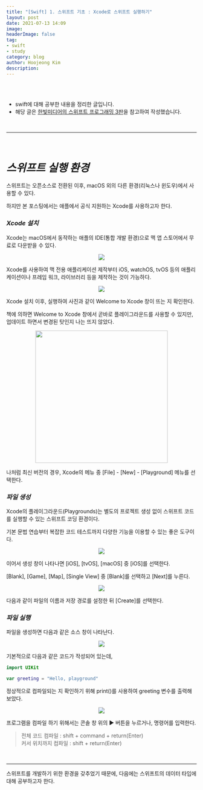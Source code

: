 ```yaml
---
title: "[Swift] 1. 스위프트 기초 : Xcode로 스위프트 실행하기"
layout: post
date: 2021-07-13 14:09
image: 
headerImage: false
tag:
- swift
- study
category: blog
author: Hoojeong Kim
description: 
---
```

<br/>
<br/>

* swift에 대해 공부한 내용을 정리한 글입니다.
* 해당 글은 <a href="https://www.hanbit.co.kr/store/books/look.php?p_code=B9421379018" target="_blank">한빛미디어의 스위프트 프로그래밍 3판</a>을 참고하여 작성했습니다.
<br/>

---
<br/>

# __*스위프트 실행 환경*__
스위프트는 오픈소스로 전환된 이후, macOS 외의 다른 환경(리눅스나 윈도우)에서 사용할 수 있다.

하지만 본 포스팅에서는 애플에서 공식 지원하는 Xcode를 사용하고자 한다.
<br>

### __*Xcode 설치*__
Xcode는 macOS에서 동작하는 애플의 IDE(통합 개발 환경)으로 맥 앱 스토어에서 무료로 다운받을 수 있다.

<p align="center">
  <img src="../assets/post_source/0713_swift2_1.png">
</p>

Xcode를 사용하여 맥 전용 애플리케이션 제작부터 iOS, watchOS, tvOS 등의 애플리케이션이나 프레임 워크, 라이브러리 등을 제작하는 것이 가능하다.

<p align="center">
  <img src="../assets/post_source/0713_swift2_2.png">
</p>

Xcode 설치 이후, 실행하여 사진과 같이 Welcome to Xcode 창이 뜨는 지 확인한다.

책에 의하면 Welcome to Xcode 창에서 곧바로 플레이그라운드를 사용할 수 있지만, 업데이트 하면서 변경된 탓인지 나는 뜨지 않았다.

<p align="center">
  <img src="../assets/post_source/0713_swift2_3.png" width=350>
</p>

나처럼 최신 버전의 경우, Xcode의 메뉴 중 [File] - [New] - [Playground] 메뉴를 선택한다.
<br>

### __*파일 생성*__
Xcode의 플레이그라운드(Playgrounds)는 별도의 프로젝트 생성 없이 스위프트 코드를 실행할 수 있는 스위프트 코딩 환경이다.

기본 문법 연습부터 복잡한 코드 테스트까지 다양한 기능을 이용할 수 있는 좋은 도구이다.

<p align="center">
  <img src="../assets/post_source/0713_swift2_4.png">
</p>

이어서 생성 창이 나타나면 [iOS], [tvOS], [macOS] 중 [iOS]를 선택한다.

[Blank], [Game], [Map], [Single View] 중 [Blank]를 선택하고 [Next]를 누른다.

<p align="center">
  <img src="../assets/post_source/0713_swift2_5.png">
</p>

다음과 같이 파일의 이름과 저장 경로를 설정한 뒤 [Create]를 선택한다.
<br>

### __*파일 실행*__
파일을 생성하면 다음과 같은 소스 창이 나타난다.

<p align="center">
  <img src="../assets/post_source/0713_swift2_6.png">
</p>

기본적으로 다음과 같은 코드가 작성되어 있는데,

```swift
import UIKit

var greeting = "Hello, playground"
```
정상적으로 컴파일되는 지 확인하기 위해 print()를 사용하여 greeting 변수를 출력해 보았다.

<p align="center">
  <img src="../assets/post_source/0713_swift2_7.png">
</p>

프로그램을 컴파일 하기 위해서는 콘솔 창 위의 ▶︎ 버튼을 누르거나, 명령어를 입력한다.

> 전체 코드 컴파일 : shift + command + return(Enter)  
> 커서 위치까지 컴파일 : shift + return(Enter)

<br>

---

스위프트를 개발하기 위한 환경을 갖추었기 때문에, 다음에는 스위프트의 데이터 타입에 대해 공부하고자 한다.